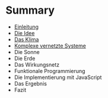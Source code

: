 # Summary

* [Einleitung](README.md)
* [Die Idee](die_idee.md)
* [Das Klima](das_klima.md)
* [Komplexe vernetzte Systeme](komplexe_vernetzte_systeme.md)
* Die Sonne
* Die Erde
* Das Wirkungsnetz
* Funktionale Programmierung
* Die Implementierung mit JavaScript
* Das Ergebnis
* Fazit

